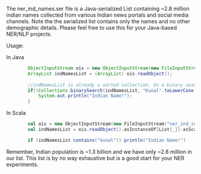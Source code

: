 The ner_ind_names.ser file is a Java-serialized List containing ~2.8 million indian names collected from various Indian news portals and social media channels. Note the the serialized list contains only the names and no other demographic details. Please feel free to use this for your Java-based NER/NLP projects.

Usage:

In Java

```java
        ObjectInputStream ois = new ObjectInputStream(new FileInputStream("ner_ind_inames.ser"));
        ArrayList indNamesList = (ArrayList) ois.readObject();
        
        //indNamesList is already a sorted collection. Do a binary search.
        if((Collections.binarySearch(indNamesList, "Kunal".toLowerCase())) > 1){
            System.out.println("Indian Name!");
        }
``` 

In Scala

```scala
        val ois = new ObjectInputStream(new FileInputStream("ner_ind_inames.ser"))
        val indNamesList = ois.readObject().asInstanceOf[List[_]].asScala.toList

        if (indNamesList contains("kunal")) println("Indian Name!")
```

Remember, Indian population is ~1.3 billion and we have only ~2.8 million in our list. This list is by no way exhaustive but is a good start for your NER experiments.
